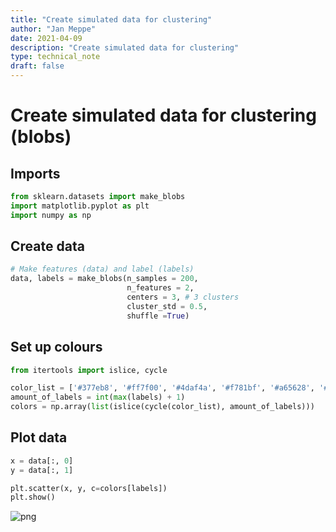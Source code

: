 ```yaml
---
title: "Create simulated data for clustering"
author: "Jan Meppe"
date: 2021-04-09
description: "Create simulated data for clustering"
type: technical_note
draft: false
---
```

# Create simulated data for clustering (blobs)

## Imports


```python
from sklearn.datasets import make_blobs
import matplotlib.pyplot as plt
import numpy as np 

```

## Create data


```python
# Make features (data) and label (labels)
data, labels = make_blobs(n_samples = 200,
                          n_features = 2, 
                          centers = 3, # 3 clusters
                          cluster_std = 0.5, 
                          shuffle =True)
```

## Set up colours


```python
from itertools import islice, cycle

color_list = ['#377eb8', '#ff7f00', '#4daf4a', '#f781bf', '#a65628', '#984ea3', '#999999', '#e41a1c', '#dede00']
amount_of_labels = int(max(labels) + 1)
colors = np.array(list(islice(cycle(color_list), amount_of_labels)))
```

## Plot data


```python
x = data[:, 0]
y = data[:, 1]

plt.scatter(x, y, c=colors[labels])
plt.show()
```


    
![png](Create_simulated_data_for_clustering_%28blobs%29_9_0.png)
    

